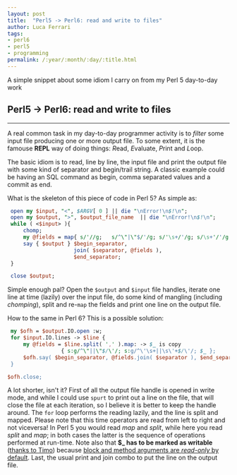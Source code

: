 ```yaml
---
layout: post
title:  "Perl5 -> Perl6: read and write to files"
author: Luca Ferrari
tags:
- perl6
- perl5
- programming
permalink: /:year/:month/:day/:title.html
---
```

A simple snippet about some idiom I carry on from my Perl 5 day-to-day work

## Perl5 -> Perl6: read and write to files
-----

A real common task in my day-to-day programmer activity is to *filter* some input file producing one or more output file.
To some extent, it is the famouse **REPL** way of doing things: *R*ead, *E*valuate, *P*rint and *L*oop.

The basic idiom is to read, line by line, the input file and print the output file with some kind of separator and begin/trail
string. A classic example could be having an SQL command as begin, comma separated values and a commit as end.

What is the skeleton of this piece of code in Perl 5? As simple as:

``` perl
 open my $input, "<", $ARGV[ 0 ] || die "\nError!\n$!\n";
 open my $output, ">", $output_file_name  || die "\nError!\n$!\n";
 while ( <$input> ){
     chomp;
     my @fields = map{ s/'//g;   s/^\"|\"$/'/g; s/'\s+/'/g; s/\s+'/'/g; $_  } split ',';
     say { $output } $begin_separator,
                     join( $separator, @fields ),
                     $end_separator;
 }

 close $output;
```

Simple enough pal? Open the ```$output``` and ```$input``` file handles, iterate one line at time (lazily) over the input file, do some kind of
mangling (including *chomping*), split and re-```map``` the fields and print one line on the output file.


How to the same in Perl 6? This is a possible solution:

``` perl
 my $ofh = $output.IO.open :w;
 for $input.IO.lines -> $line {
     my @fields = $line.split( ',' ).map: -> $_ is copy
                 { s:g/^\"||\"$/\'/; s:g/^\'\s+||\s\'+$/\'/; $_ };
     $ofh.say( $begin_separator, @fields.join( $separator ), $end_separator );
 }

$ofh.close;

```

A lot shorter, isn't it?
First of all the output file handle is opened in write mode, and while I could use ```spurt``` to print out a line on the file, that will
close the file at each iteration, so I believe it is better to keep the handle around.
The ```for``` loop performs the reading lazily, and the line is split and mapped. Please note that this time operators are read from left
to right and not viceversa! In Perl 5 you would read *map* and *split*, while here you read *split* and *map*; in both cases the latter
is the sequence of operations performed at run-time.
Note also that **$_ has to be marked as writable** ([thanks to Timo](https://www.nntp.perl.org/group/perl.perl6.users/2017/09/msg4317.html))
because [block and method arguments are *read-only* by default](https://docs.perl6.org/type/Signature#index-entry-trait_is_copy-trait_is_rw-Parameter_Traits_and_Modifiers).
Last, the usual print and join combo to put the line on the output file.
